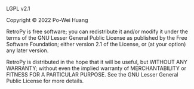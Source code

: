 LGPL v2.1

Copyright © 2022 Po-Wei Huang

RetroPy is free software; you can redistribute it and/or modify it under the terms of the GNU Lesser General Public License as published by the Free Software Foundation; either version 2.1 of the License, or (at your option) any later version.

RetroPy is distributed in the hope that it will be useful, but WITHOUT ANY WARRANTY; without even the implied warranty of MERCHANTABILITY or FITNESS FOR A PARTICULAR PURPOSE. See the GNU Lesser General Public License for more details.
